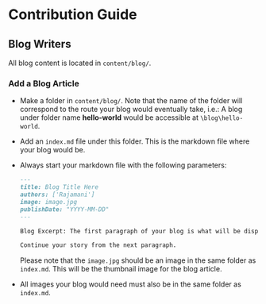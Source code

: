 # Contribution Guide
## Blog Writers

All blog content is located in `content/blog/`.

### Add a Blog Article

- Make a folder in `content/blog/`. Note that the name of the folder will correspond to the route your blog would eventually take, i.e.:
  A blog under folder name **hello-world** would be accessible at `\blog\hello-world`.
- Add an `index.md` file under this folder. This is the markdown file where your blog would be.
- Always start your markdown file with the following parameters:
  ```markdown
  ---
  title: Blog Title Here
  authors: ['Rajamani']
  image: image.jpg
  publishDate: "YYYY-MM-DD"
  ---

  Blog Excerpt: The first paragraph of your blog is what will be displayed as a preview in the Blogs page.

  Continue your story from the next paragraph.
  ```

  Please note that the `image.jpg` should be an image in the same folder as `index.md`. This will be the thumbnail image for the blog article.

- All images your blog would need must also be in the same folder as `index.md`. 


